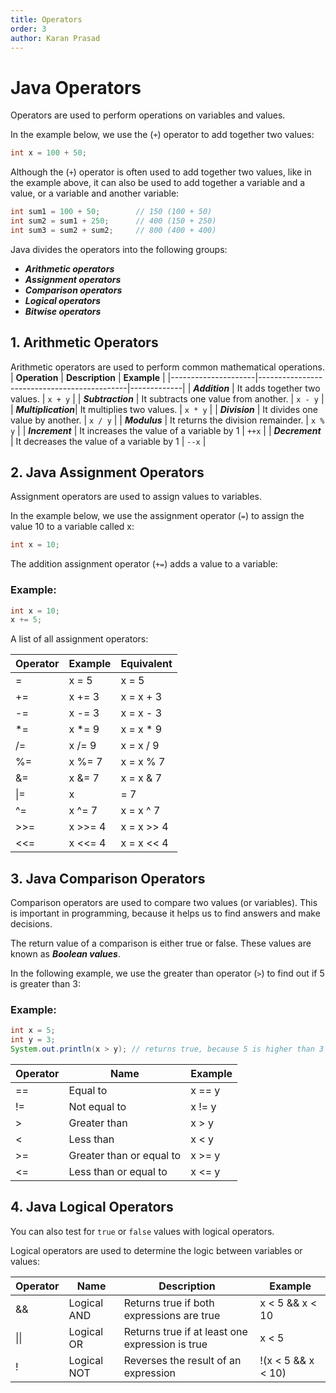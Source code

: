 ```yaml
---
title: Operators
order: 3
author: Karan Prasad
---
```


#   Java Operators

Operators are used to perform operations on variables and values.

In the example below, we use the (`+`) operator to add together two values:

```java
int x = 100 + 50;
```


Although the (`+`) operator is often used to add together two values, like in the example above, it can also be used to add together a variable and a value, or a variable and another variable:

```java
int sum1 = 100 + 50;        // 150 (100 + 50)
int sum2 = sum1 + 250;      // 400 (150 + 250)
int sum3 = sum2 + sum2;     // 800 (400 + 400)
```

Java divides the operators into the following groups:

-  ___Arithmetic operators___
-  ___Assignment operators___
-  ___Comparison operators___
-  ___Logical operators___
-  ___Bitwise operators___


##  1. Arithmetic Operators

Arithmetic operators are used to perform common mathematical operations.
| **Operation**       | **Description**                             | **Example** |
|---------------------|---------------------------------------------|-------------|
| ***Addition***      | It adds together two values.                | `x + y`     |
| ***Subtraction***   | It subtracts one value from another.        | `x - y`     |
| ***Multiplication***| It multiplies two values.                   | `x * y`     |
| ***Division***      | It divides one value by another.            | `x / y`     |
| ***Modulus***       | It returns the division remainder.          | `x % y`     |
| ***Increment***     | It increases the value of a variable by 1   | `++x`       |
| ***Decrement***     | It decreases the value of a variable by 1   | `--x`       |


##  2. Java Assignment Operators

Assignment operators are used to assign values to variables.

In the example below, we use the assignment operator (`=`) to assign the value 10 to a variable called x:

```java
int x = 10;
```
The addition assignment operator (`+=`) adds a value to a variable:

### **Example:**    
```java
int x = 10;
x += 5;
```

A list of all assignment operators:

| Operator | Example | Equivalent |
|---|---|---|
| = | x = 5 | x = 5 |
| += | x += 3 | x = x + 3 |
| -= | x -= 3 | x = x - 3 |
| *= | x *= 9 | x = x * 9 |
| /= | x /= 9 | x = x / 9 |
| %= | x %= 7 | x = x % 7 |
| &= | x &= 7 | x = x & 7 |
| \|= | x |= 7 | x = x | 7 |
| ^= | x ^= 7 | x = x ^ 7 |
| >>= | x >>= 4 | x = x >> 4 |
| <<= | x <<= 4 | x = x << 4 |

## 3. Java Comparison Operators

Comparison operators are used to compare two values (or variables). This is important in programming, because it helps us to find answers and make decisions.

The return value of a comparison is either true or false. These values are known as ***Boolean values***.

In the following example, we use the greater than operator (`>`) to find out if 5 is greater than 3:

### **Example:**

```java
int x = 5;
int y = 3;
System.out.println(x > y); // returns true, because 5 is higher than 3
```

| Operator | Name | Example |
|---|---|---|
| == | Equal to | x == y |
| != | Not equal to | x != y |
| > | Greater than | x > y |
| < | Less than | x < y |
| >= | Greater than or equal to | x >= y |
| <= | Less than or equal to | x <= y |

##  4. Java Logical Operators

You can also test for `true` or `false` values with logical operators.

Logical operators are used to determine the logic between variables or values:

| Operator | Name | Description | Example |
|---|---|---|---|
| && | Logical AND | Returns true if both expressions are true | x < 5 && x < 10 |
| \|\| | Logical OR | Returns true if at least one expression is true | x < 5 || x < 4 |
| ! | Logical NOT | Reverses the result of an expression | !(x < 5 && x < 10) |

